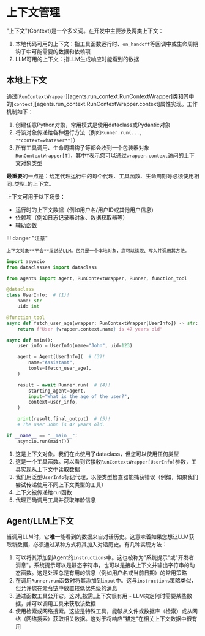 # 上下文管理

"上下文"(Context)是一个多义词。在开发中主要涉及两类上下文：

1. 本地代码可用的上下文：指工具函数运行时、`on_handoff`等回调中或生命周期钩子中可能需要的数据和依赖项
2. LLM可用的上下文：指LLM生成响应时能看到的数据

## 本地上下文

通过[`RunContextWrapper`][agents.run_context.RunContextWrapper]类和其中的[`context`][agents.run_context.RunContextWrapper.context]属性实现。工作机制如下：

1. 创建任意Python对象，常用模式是使用dataclass或Pydantic对象
2. 将该对象传递给各种运行方法（例如`Runner.run(..., **context=whatever**)`）
3. 所有工具调用、生命周期钩子等都会收到一个包装器对象`RunContextWrapper[T]`，其中`T`表示您可以通过`wrapper.context`访问的上下文对象类型

**最重要**的一点是：给定代理运行中的每个代理、工具函数、生命周期等必须使用相同_类型_的上下文。

上下文可用于以下场景：

-   运行时的上下文数据（例如用户名/用户ID或其他用户信息）
-   依赖项（例如日志记录器对象、数据获取器等）
-   辅助函数

!!! danger "注意"

    上下文对象**不会**发送给LLM。它只是一个本地对象，您可以读取、写入并调用其方法。

```python
import asyncio
from dataclasses import dataclass

from agents import Agent, RunContextWrapper, Runner, function_tool

@dataclass
class UserInfo:  # (1)!
    name: str
    uid: int

@function_tool
async def fetch_user_age(wrapper: RunContextWrapper[UserInfo]) -> str:  # (2)!
    return f"User {wrapper.context.name} is 47 years old"

async def main():
    user_info = UserInfo(name="John", uid=123)

    agent = Agent[UserInfo](  # (3)!
        name="Assistant",
        tools=[fetch_user_age],
    )

    result = await Runner.run(  # (4)!
        starting_agent=agent,
        input="What is the age of the user?",
        context=user_info,
    )

    print(result.final_output)  # (5)!
    # The user John is 47 years old.

if __name__ == "__main__":
    asyncio.run(main())
```

1. 这是上下文对象。我们在此使用了dataclass，但您可以使用任何类型
2. 这是一个工具函数。可以看到它接收`RunContextWrapper[UserInfo]`参数，工具实现从上下文中读取数据
3. 我们用泛型`UserInfo`标记代理，以便类型检查器能捕获错误（例如，如果我们尝试传递使用不同上下文类型的工具）
4. 上下文被传递给`run`函数
5. 代理正确调用工具并获取年龄信息

## Agent/LLM上下文

当调用LLM时，它**唯一**能看到的数据来自对话历史。这意味着如果您想让LLM获取新数据，必须通过某种方式将其加入对话历史。有几种实现方法：

1. 可以将其添加到Agent的`instructions`中。这也被称为"系统提示"或"开发者消息"。系统提示可以是静态字符串，也可以是接收上下文并输出字符串的动态函数。这是处理总是有用的信息（例如用户名或当前日期）的常用策略
2. 在调用`Runner.run`函数时将其添加到`input`中。这与`instructions`策略类似，但允许您在[命令链](https://cdn.openai.com/spec/model-spec-2024-05-08.html#follow-the-chain-of-command)中放置较低优先级的消息
3. 通过函数工具公开它。这对_按需_上下文很有用 - LLM决定何时需要某些数据，并可以调用工具来获取该数据
4. 使用检索或网络搜索。这些是特殊工具，能够从文件或数据库（检索）或从网络（网络搜索）获取相关数据。这对于将响应"锚定"在相关上下文数据中很有用
